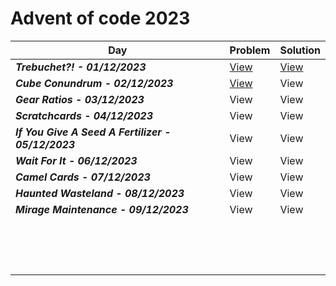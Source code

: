 # Advent of code 2023


| Day  | Problem | Solution |
| ------------- | ------------- | ------------- |
| ***Trebuchet?! - 01/12/2023***  | [View](https://github.com/NadyaRadeva/Advent-of-code-2023/blob/main/Day%201%20-%20Trebuchet/Problem) | [View](https://github.com/NadyaRadeva/Advent-of-code-2023/blob/main/Day%201%20-%20Trebuchet/Source.cpp) |
| ***Cube Conundrum - 02/12/2023***  | [View](https://github.com/NadyaRadeva/Advent-of-code-2023/blob/main/Day%202%20-%20Cube%20Conundrum/Problem) | View |
|***Gear Ratios - 03/12/2023*** | View | View |
| ***Scratchcards - 04/12/2023*** | View | View |
| ***If You Give A Seed A Fertilizer - 05/12/2023***  | View | View  |
| ***Wait For It - 06/12/2023***  |  View | View |
| ***Camel Cards - 07/12/2023***  | View | View |
| ***Haunted Wasteland - 08/12/2023***  | View | View |
| ***Mirage Maintenance - 09/12/2023***  | View | View |
| | | |
| | | |
| | | |
| | | |
| | | |
| | | |
| | | |
| | | |
| | | |
| | | |
| | | |
| | | |
| | | |
| | | |
| | | |
